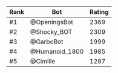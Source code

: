 Rank|Bot|Rating
---|---|---
#1|@OpeningsBot|2369
#2|@Shocky_BOT|2309
#3|@GarboBot|1999
#4|@Humanoid_1800|1985
#5|@Cimille|1287

